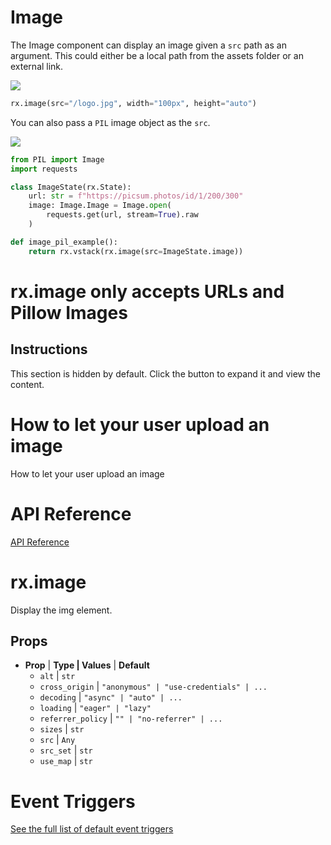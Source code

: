 # Image

The Image component can display an image given a `src` path as an argument. This could either be a local path from the assets folder or an external link.

![](logo.jpg)

```python
rx.image(src="/logo.jpg", width="100px", height="auto")
```

You can also pass a `PIL` image object as the `src`.

![](https://picsum.photos/id/1/200/300)

```python
from PIL import Image
import requests

class ImageState(rx.State):
    url: str = f"https://picsum.photos/id/1/200/300"
    image: Image.Image = Image.open(
        requests.get(url, stream=True).raw
    )

def image_pil_example():
    return rx.vstack(rx.image(src=ImageState.image))
```

# rx.image only accepts URLs and Pillow Images

## Instructions

This section is hidden by default. Click the button to expand it and view the content.

# How to let your user upload an image

How to let your user upload an image

# API Reference

[API Reference](https://reflex.dev/docs/library/media/image/#rx.image)

# rx.image

Display the img element.

## Props

- **Prop** | **Type | Values** | **Default**
  - `alt` | `str`
  - `cross_origin` | `"anonymous" | "use-credentials" | ...`
  - `decoding` | `"async" | "auto" | ...`
  - `loading` | `"eager" | "lazy"`
  - `referrer_policy` | `"" | "no-referrer" | ...`
  - `sizes` | `str`
  - `src` | `Any`
  - `src_set` | `str`
  - `use_map` | `str`

# Event Triggers

[See the full list of default event triggers](https://reflex.dev/docs/api-reference/event-triggers/)